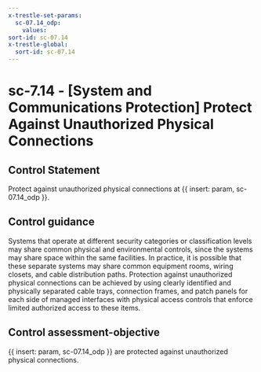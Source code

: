 ```yaml
---
x-trestle-set-params:
  sc-07.14_odp:
    values:
sort-id: sc-07.14
x-trestle-global:
  sort-id: sc-07.14
---
```


# sc-7.14 - \[System and Communications Protection\] Protect Against Unauthorized Physical Connections

## Control Statement

Protect against unauthorized physical connections at {{ insert: param, sc-07.14_odp }}.

## Control guidance

Systems that operate at different security categories or classification levels may share common physical and environmental controls, since the systems may share space within the same facilities. In practice, it is possible that these separate systems may share common equipment rooms, wiring closets, and cable distribution paths. Protection against unauthorized physical connections can be achieved by using clearly identified and physically separated cable trays, connection frames, and patch panels for each side of managed interfaces with physical access controls that enforce limited authorized access to these items.

## Control assessment-objective

{{ insert: param, sc-07.14_odp }} are protected against unauthorized physical connections.
